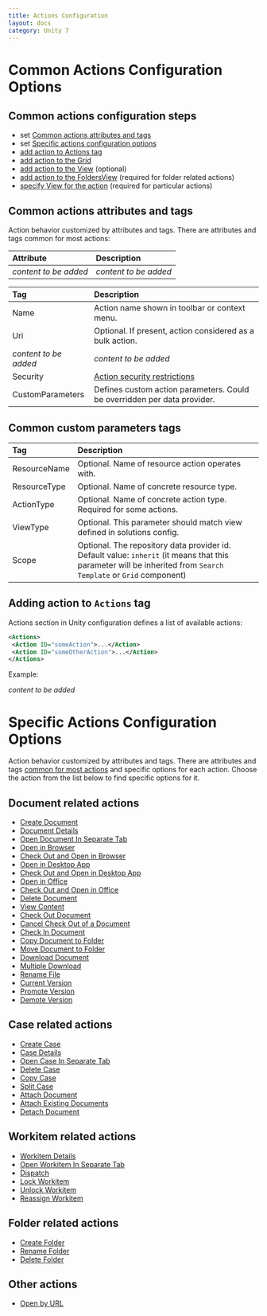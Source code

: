 ```yaml
---
title: Actions Configuration
layout: docs
category: Unity 7
---
```

# Common Actions Configuration Options

## Common actions configuration steps

- set [Common actions attributes and tags](#common-actions-attributes-and-tags)
- set [Specific actions configuration options](#specific-actions-configuration-options)
- [add action to Actions tag](#adding-action-to-actions-tag)
- [add action to the Grid](grids.md#how-to-add-action-to-the-grid)
- [add action to the View](tags-list/views-tag/tab-action-set.md#how-to-add-action-to-the-view) (optional)
- [add action to the FoldersView](folders-view.md#how-to-add-action-to-the-folders-view) (required for folder related actions)
- [specify View for the action](tags-list/views-tag.md) (required for particular actions)

## Common actions attributes and tags

Action behavior customized by attributes and tags.
There are attributes and tags common for most actions:

|Attribute            | Description         |
|:--------------------|:--------------------|
|*content to be added*|*content to be added*|

|Tag                  | Description         |
|:--------------------|:--------------------|
| Name      | Action name shown in toolbar or context menu.|
| Uri       | Optional. If present, action considered as a bulk action.|
|*content to be added*|*content to be added*|
| Security  | [Action security restrictions](../../unity-react/configuration/security.md#security-restrictions) |
| CustomParameters  | Defines custom action parameters. Could be overridden per data provider.   |

## Common custom parameters tags

|Tag                  | Description         |
|:--------------------|:--------------------|
| ResourceName | Optional. Name of resource action operates with. |
| ResourceType | Optional. Name of concrete resource type. |
| ActionType | Optional. Name of concrete action type. Required for some actions. |
| ViewType | Optional. This parameter should match view defined in solutions config. |
| Scope | Optional. The repository data provider id. Default value: `inherit` (it means that this parameter will be inherited from `Search Template` or `Grid` component) |

## Adding action to `Actions` tag

Actions section in Unity configuration defines a list of available actions:

```xml
<Actions>
 <Action ID="someAction">...</Action>
 <Action ID="someOtherAction">...</Action>
</Actions>
```

Example:

*content to be added*

# Specific Actions Configuration Options

Action behavior customized by attributes and tags.
There are attributes and tags [common for most actions](#common-actions-attributes-and-tags) and specific options for each action.
Choose the action from the list below to find specific options for it.

## Document related actions

- [Create Document](actions/create-document.md)
- [Document Details](actions/document-details.md)
- [Open Document In Separate Tab](actions/open-in-separate-tab.md)  
- [Open in Browser](actions/open-in-browser.md)
- [Check Out and Open in Browser](actions/check-out-and-open-in-browser.md)
- [Open in Desktop App](actions/open-in-desktop-app.md)
- [Check Out and Open in Desktop App](actions/check-out-and-open-in-desktop.md)
- [Open in Office](actions/open-in-office.md)
- [Check Out and Open in Office](actions/check-out-and-open-in-office.md)
- [Delete Document](actions/delete-document.md)
- [View Content](actions/view-content.md)
- [Check Out Document](actions/checkout-document.md)
- [Cancel Check Out of a Document](actions/cancel-checkout-document.md)
- [Check In Document](actions/checkin-document.md)
- [Copy Document to Folder](actions/copy-document-to-folder.md)
- [Move Document to Folder](actions/move-document-to-folder.md)
- [Download Document](actions/download-document.md)
- [Multiple Download](actions/multiple-document-download.md)
- [Rename File](actions/rename-file.md)
- [Current Version](actions/current-version.md)
- [Promote Version](actions/promote-version.md)
- [Demote Version](actions/demote-version.md)

## Case related actions

- [Create Case](actions/create-case.md)
- [Case Details](actions/case-details.md)
- [Open Case In Separate Tab](actions/open-in-separate-tab.md)
- [Delete Case](actions/delete-case.md)
- [Copy Case](actions/copy-case.md)
- [Split Case](actions/split-case.md)
- [Attach Document](actions/attach-document.md)
- [Attach Existing Documents](actions/attach-existing-documents.md)
- [Detach Document](actions/detach-document.md)

## Workitem related actions

- [Workitem Details](actions/workitem-details.md)
- [Open Workitem In Separate Tab](actions/open-in-separate-tab.md)
- [Dispatch](actions/dispatch.md)
- [Lock Workitem](actions/lock-workitem.md)
- [Unlock Workitem](actions/unlock-workitem.md)
- [Reassign Workitem](actions/reassign.md)

## Folder related actions

- [Create Folder](actions/create-folder.md)
- [Rename Folder](actions/rename-folder.md)
- [Delete Folder](actions/delete-folder.md)


## Other actions

- [Open by URL](actions/open-by-url.md)
